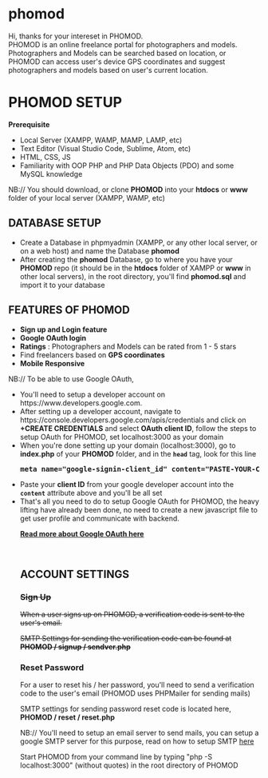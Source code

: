 # phomod
Hi, thanks for your intereset in PHOMOD.<br>
PHOMOD is an online freelance portal for photographers and models.<br>
Photographers and Models can be searched based on location, or PHOMOD can access user's device GPS coordinates and suggest photographers and models based on user's current location.<br>

<h1>PHOMOD SETUP</h1>
<b>Prerequisite</b>
<ul>
 <li>Local Server (XAMPP, WAMP, MAMP, LAMP, etc)</li>
 <li>Text Editor (Visual Studio Code, Sublime, Atom, etc)</li>
 <li>HTML, CSS, JS</li>
 <li>Familiarity with OOP PHP and PHP Data Objects (PDO) and some MySQL knowledge</li>
</ul>
<p>NB:// You should download, or clone <b>PHOMOD</b> into your <b>htdocs</b> or <b>www</b> folder of your local server (XAMPP, WAMP, etc)</p>


 <h2>DATABASE SETUP</h2>
 <ul>
 <li>Create a Database in phpmyadmin (XAMPP, or any other local server, or on a web host) and name the Database <b>phomod</b></li>
 <li>After creating the <b>phomod</b> Database, go to where you have your <b>PHOMOD</b> repo (it should be in the <b>htdocs</b> folder of XAMPP or <b>www</b> in other local servers), in the root directory, you'll find <b>phomod.sql</b> and import it to your database</li>
 </ul>


<h2>FEATURES OF PHOMOD</h2>
<ul>
<li><b>Sign up and Login feature</b></li>
<li><b>Google OAuth login</b></li>
<li><b>Ratings</b> : Photographers and Models can be rated from 1 - 5 stars</li>
<li>Find freelancers based on <b>GPS coordinates</b></li>
<li><b>Mobile Responsive</b></li>
</ul>
NB:// To be able to use Google OAuth, 
<ul>
 <li>You'll need to setup a developer account on https://www.developers.google.com.</li>
 <li>After setting up a developer account, navigate to https://console.developers.google.com/apis/credentials and click on <b>+CREATE CREDENTIALS</b> and select <b>OAuth client ID</b>, follow the steps to setup OAuth for PHOMOD, set localhost:3000 as your domain</li>
 <li>When you're done setting up your domain (localhost:3000), go to <b>index.php</b> of your <b>PHOMOD</b> folder, and in the <code><b>head</b></code> tag, look for this line <br>
  <pre><b>meta name="google-signin-client_id" content="PASTE-YOUR-CLIENT-ID-HERE.apps.googleusercontent.com"</b></pre></li>
 <li>Paste your <b>client ID</b> from your google developer account into the <code><b>content</b></code> attribute above and you'll be all set</li>
 <li>That's all you need to do to setup Google OAuth for PHOMOD, the heavy lifting have already been done, no need to create a new javascript file to get user profile and communicate with backend.</li>
<p><a href="https://developers.google.com/identity/sign-in/web/sign-in"><b>Read more about Google OAuth here</b></a></p>
<br>


<h2>ACCOUNT SETTINGS</h2>

<s><h3>Sign Up</h3>
<p>When a user signs up on PHOMOD, a verification code is sent to the user's email.</p>
<p>SMTP Settings for sending the verification code can be found at <b>PHOMOD / signup / sendver.php</b></p></s>

<h3>Reset Password</h3>
<p>For a user to reset his / her password, you'll need to send a verification code to the user's email (PHOMOD uses PHPMailer for sending mails)</p>
<p>SMTP settings for sending password reset code is located here, <b>PHOMOD / reset / reset.php</b></p>

<p>NB:// You'll need to setup an email server to send mails, you can setup a google SMTP server for this purpose, read on how to setup SMTP <a href ="https://www.hostinger.com/tutorials/how-to-use-free-google-smtp-server">here</a></p>
 
 Start PHOMOD from your command line by typing "php -S localhost:3000" (without quotes) in the root directory of PHOMOD
